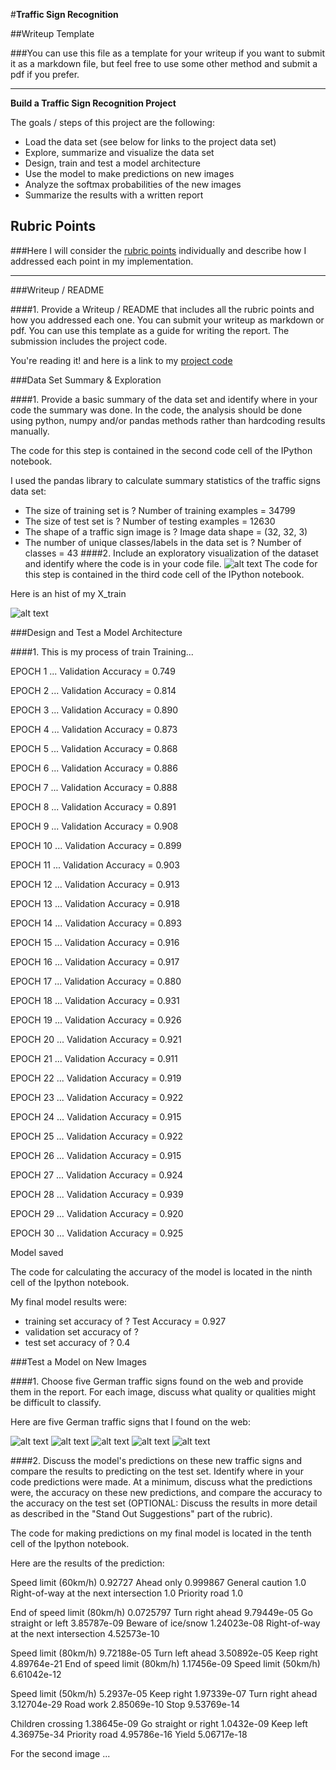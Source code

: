 #**Traffic Sign Recognition** 

##Writeup Template

###You can use this file as a template for your writeup if you want to submit it as a markdown file, but feel free to use some other method and submit a pdf if you prefer.

---

**Build a Traffic Sign Recognition Project**

The goals / steps of this project are the following:
* Load the data set (see below for links to the project data set)
* Explore, summarize and visualize the data set
* Design, train and test a model architecture
* Use the model to make predictions on new images
* Analyze the softmax probabilities of the new images
* Summarize the results with a written report


[//]: # (Image References)

[image1]: ./image/exploratory_visualization.png "Visualization"
[image2]: ./image/hist.png "Grayscaling"
[image3]: ./image/image1.jpg "Random Noise"
[image4]: ./image/image2.jpg "Traffic Sign 1"
[image5]: ./image/image3.jpg "Traffic Sign 2"
[image6]: ./image/image4.jpg "Traffic Sign 3"
[image7]: ./image/image5.jpg "Traffic Sign 4"
[image8]: ./examples/placeholder.png "Traffic Sign 5"

## Rubric Points
###Here I will consider the [rubric points](https://review.udacity.com/#!/rubrics/481/view) individually and describe how I addressed each point in my implementation.  

---
###Writeup / README

####1. Provide a Writeup / README that includes all the rubric points and how you addressed each one. You can submit your writeup as markdown or pdf. You can use this template as a guide for writing the report. The submission includes the project code.

You're reading it! and here is a link to my [project code](https://github.com/udacity/CarND-Traffic-Sign-Classifier-Project/blob/master/Traffic_Sign_Classifier.ipynb)

###Data Set Summary & Exploration

####1. Provide a basic summary of the data set and identify where in your code the summary was done. In the code, the analysis should be done using python, numpy and/or pandas methods rather than hardcoding results manually.

The code for this step is contained in the second code cell of the IPython notebook.  

I used the pandas library to calculate summary statistics of the traffic
signs data set:

* The size of training set is ?
Number of training examples = 34799
* The size of test set is ?
Number of testing examples = 12630
* The shape of a traffic sign image is ?
Image data shape = (32, 32, 3)
* The number of unique classes/labels in the data set is ?
Number of classes = 43
####2. Include an exploratory visualization of the dataset and identify where the code is in your code file.
![alt text][image1]
The code for this step is contained in the third code cell of the IPython notebook.  

Here is an hist of my X_train

![alt text][image2]

###Design and Test a Model Architecture

####1. This is my process of train
Training...

EPOCH 1 ...
Validation Accuracy = 0.749

EPOCH 2 ...
Validation Accuracy = 0.814

EPOCH 3 ...
Validation Accuracy = 0.890

EPOCH 4 ...
Validation Accuracy = 0.873

EPOCH 5 ...
Validation Accuracy = 0.868

EPOCH 6 ...
Validation Accuracy = 0.886

EPOCH 7 ...
Validation Accuracy = 0.888

EPOCH 8 ...
Validation Accuracy = 0.891

EPOCH 9 ...
Validation Accuracy = 0.908

EPOCH 10 ...
Validation Accuracy = 0.899

EPOCH 11 ...
Validation Accuracy = 0.903

EPOCH 12 ...
Validation Accuracy = 0.913

EPOCH 13 ...
Validation Accuracy = 0.918

EPOCH 14 ...
Validation Accuracy = 0.893

EPOCH 15 ...
Validation Accuracy = 0.916

EPOCH 16 ...
Validation Accuracy = 0.917

EPOCH 17 ...
Validation Accuracy = 0.880

EPOCH 18 ...
Validation Accuracy = 0.931

EPOCH 19 ...
Validation Accuracy = 0.926

EPOCH 20 ...
Validation Accuracy = 0.921

EPOCH 21 ...
Validation Accuracy = 0.911

EPOCH 22 ...
Validation Accuracy = 0.919

EPOCH 23 ...
Validation Accuracy = 0.922

EPOCH 24 ...
Validation Accuracy = 0.915

EPOCH 25 ...
Validation Accuracy = 0.922

EPOCH 26 ...
Validation Accuracy = 0.915

EPOCH 27 ...
Validation Accuracy = 0.924

EPOCH 28 ...
Validation Accuracy = 0.939

EPOCH 29 ...
Validation Accuracy = 0.920

EPOCH 30 ...
Validation Accuracy = 0.925

Model saved

The code for calculating the accuracy of the model is located in the ninth cell of the Ipython notebook.

My final model results were:
* training set accuracy of ?
Test Accuracy = 0.927
* validation set accuracy of ? 
* test set accuracy of ?
0.4

###Test a Model on New Images

####1. Choose five German traffic signs found on the web and provide them in the report. For each image, discuss what quality or qualities might be difficult to classify.

Here are five German traffic signs that I found on the web:

![alt text][image3] ![alt text][image4] ![alt text][image5] 
![alt text][image6] ![alt text][image7]

####2. Discuss the model's predictions on these new traffic signs and compare the results to predicting on the test set. Identify where in your code predictions were made. At a minimum, discuss what the predictions were, the accuracy on these new predictions, and compare the accuracy to the accuracy on the test set (OPTIONAL: Discuss the results in more detail as described in the "Stand Out Suggestions" part of the rubric).

The code for making predictions on my final model is located in the tenth cell of the Ipython notebook.

Here are the results of the prediction:

Speed limit (60km/h) 0.92727
Ahead only 0.999867
General caution 1.0
Right-of-way at the next intersection 1.0
Priority road 1.0

End of speed limit (80km/h) 0.0725797
Turn right ahead 9.79449e-05
Go straight or left 3.85787e-09
Beware of ice/snow 1.24023e-08
Right-of-way at the next intersection 4.52573e-10

Speed limit (80km/h) 9.72188e-05
Turn left ahead 3.50892e-05
Keep right 4.89764e-21
End of speed limit (80km/h) 1.17456e-09
Speed limit (50km/h) 6.61042e-12

Speed limit (50km/h) 5.2937e-05
Keep right 1.97339e-07
Turn right ahead 3.12704e-29
Road work 2.85069e-10
Stop 9.53769e-14

Children crossing 1.38645e-09
Go straight or right 1.0432e-09
Keep left 4.36975e-34
Priority road 4.95786e-16
Yield 5.06717e-18

For the second image ... 

